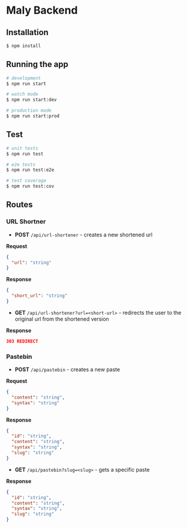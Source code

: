 # Maly Backend

## Installation

```bash
$ npm install
```

## Running the app

```bash
# development
$ npm run start

# watch mode
$ npm run start:dev

# production mode
$ npm run start:prod
```

## Test

```bash
# unit tests
$ npm run test

# e2e tests
$ npm run test:e2e

# test coverage
$ npm run test:cov
```

## Routes

### URL Shortner

- **POST** `/api/url-shortener` - creates a new shortened url

**Request**

```json
{
  "url": "string"
}
```

**Response**

```json
{
  "short_url": "string"
}
```

- **GET** `/api/url-shortener?url=<short-url>` - redirects the user to the original url from the shortened version

**Response**

```json
303 REDIRECT
```

### Pastebin

- **POST** `/api/pastebin` - creates a new paste

**Request**

```json
{
  "content": "string",
  "syntax": "string"
}
```

**Response**

```json
{
  "id": "string",
  "content": "string",
  "syntax": "string",
  "slug": "string"
}
```

- **GET** `/api/pastebin?slug=<slug>` - gets a specific paste

**Response**

```json
{
  "id": "string",
  "content": "string",
  "syntax": "string",
  "slug": "string"
}
```